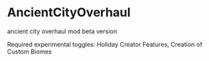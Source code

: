 # AncientCityOverhaul
ancient city overhaul mod beta version

Required experimental toggles:
Holiday Creator Features,
Creation of Custom Biomes
